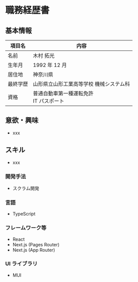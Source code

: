 # 職務経歴書

## 基本情報

| 項目名   | 内容                                         |
| -------- | -------------------------------------------- |
| 名前     | 木村 拓光                                    |
| 生年月   | 1992 年 12 月                                |
| 居住地   | 神奈川県                                     |
| 最終学歴 | 山形県立山形工業高等学校 機械システム科      |
| 資格     | 普通自動車第一種運転免許 <br/> IT パスポート |

## 意欲・興味

- xxx

## スキル

- xxx

### 開発手法

- スクラム開発

### 言語

- TypeScript

### フレームワーク等

- React
- Next.js (Pages Router)
- Next.js (App Router)

### UI ライブラリ

- MUI
